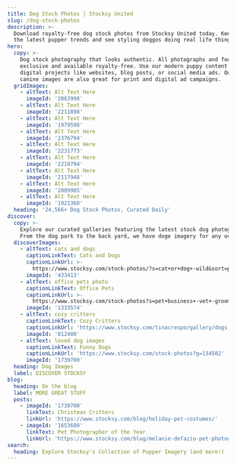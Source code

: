 ```yaml
---
title: Dog Stock Photos | Stocksy United
slug: /dog-stock-photos
description: >-
  Download royalty-free dog stock photos from Stocksy United today. Keep up on
  the latest pupper trends and see styling doggos doing real life things.
hero:
  copy: >-
    Dog stock photography that looks authentic. All photographs and footage are
    exclusive and available royalty-free. Use our modern puppy content on your
    digital projects like websites, blog posts, or social media ads. Our stock
    canine images are also great for print and digital ad campaigns.
  gridImages:
    - altText: Alt Text Here
      imageId: '2063998'
    - altText: Alt Text Here
      imageId: '2211898'
    - altText: Alt Text Here
      imageId: '1979598'
    - altText: Alt Text Here
      imageId: '2376794'
    - altText: Alt Text Here
      imageId: '2231773'
    - altText: Alt Text Here
      imageId: '2219794'
    - altText: Alt Text Here
      imageId: '2117948'
    - altText: Alt Text Here
      imageId: '2089985'
    - altText: Alt Text Here
      imageId: '1921360'
  heading: '24,566+ Dog Stock Photos, Curated Daily'
discover:
  copy: >-
    Explore our curated galleries featuring the latest stock dog photography.
    From the dog park to the back yard, we have doge imagery for any occasion.
  discoverImages:
    - altText: cats and dogs
      captionLinkText: Cats and Dogs
      captionLinkUrl: >-
        https://www.stocksy.com/stock-photos/?s=cat+or+dog+-wild&sort=popular&t=cats+and+dogs
      imageId: '433413'
    - altText: office pets photo
      captionLinkText: Office Pets
      captionLinkUrl: >-
        https://www.stocksy.com/stock-photos?s=pet+business+-vet+-groomer&sort=curated&t=office%20pets
      imageId: '1333574'
    - altText: cozy critters
      captionLinkText: Cozy Critters
      captionLinkUrl: 'https://www.stocksy.com/tinacrespo/gallery/dogs'
      imageId: '812400'
    - altText: loved dog images
      captionLinkText: Funny Dogs
      captionLinkUrl: 'https://www.stocksy.com/stock-photos?g=134502'
      imageId: '1739700'
  heading: Dog Images
  label: DISCOVER STOCKSY
blog:
  heading: On the blog
  label: MORE GREAT STUFF
  posts:
    - imageId: '1739700'
      linkText: Christmas Critters
      linkUrl: 'https://www.stocksy.com/blog/holiday-pet-costumes/'
    - imageId: '1653689'
      linkText: Pet Photographer of the Year
      linkUrl: 'https://www.stocksy.com/blog/melanie-defazio-pet-photographer/'
search:
  heading: Explore Stocksy's Collection of Pupper Imagery (and more!)
---
```



